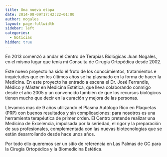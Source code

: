 ```yaml
---
title: Una nueva etapa
date: 2014-08-09T17:42:22+01:00
author: nogales
layout: page-fullwidth
sidebar: left
categories:
  - Noticias
hidden: true
---
```

En 2013 comenzó a andar el Centro de Terapias Biológicas Juan Nogales, en el mismo lugar que tenía mi Consulta de Cirugía Ortopédica desde 2002. 

Este nuevo proyecto ha sido el fruto de los conocimientos, tratamientos e inquietudes que en los últimos años se ha plasmado en la forma de hacer la Medicina. En este proyecto ha entrado a escena el Dr. José Ferrandis, Médico y Máster en Medicina Estética, que lleva colaborando conmigo desde el año 2005 y un convencido también de que los recursos biológicos tienen mucho que decir en la curación y mejora de las personas. 

Llevamos mas de 9 años utilizando el Plasma Autólogo Rico en Plaquetas (PRP) con buenos resultados y sin complicaciones: para nosotros es una herramienta terapéutica de primer orden. El Centro pretende realizar una Medicina de Excelencia, impulsada por la seriedad, el rigor y la preparación de sus profesionales, complementada con las nuevas biotecnologías que se están desarrollando desde hace unos años.  

Por todo ello queremos ser un sitio de referencia en Las Palmas de GC para la Cirugía Ortopédica y la Biomedicina Estética.
